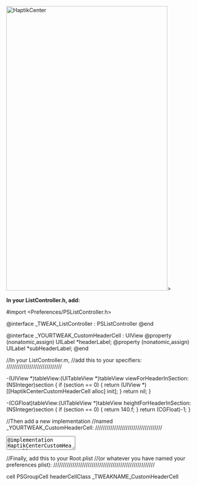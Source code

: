 <img src="http://i.imgur.com/q0ldELu.png" alt="HaptikCenter" style="width:425px;height:750px;">>

**In your ListController.h, add:**

#import <Preferences/PSListController.h>

@interface _TWEAK_ListController : PSListController
@end

@interface _YOURTWEAK_CustomHeaderCell : UIView
@property (nonatomic,assign) UILabel *headerLabel;
@property (nonatomic,assign) UILabel *subHeaderLabel;
@end

//In your ListController.m,
//add this to your specifiers:
/////////////////////////////

-(UIView *)tableView:(UITableView *)tableView viewForHeaderInSection:(NSInteger)section {
    if (section == 0) {
        return (UIView *)[[HaptikCenterCustomHeaderCell alloc] init];
    }
    return nil;
}

-(CGFloat)tableView:(UITableView *)tableView heightForHeaderInSection:(NSInteger)section {
    if (section == 0) {
        return 140.f;
    }
    return (CGFloat)-1;
}

//Then add a new implementation
//named _YOURTWEAK_CustomHeaderCell:
///////////////////////////////////
<textarea>
@implementation HaptikCenterCustomHeaderCell
@synthesize headerLabel,subHeaderLabel,randomLabel;

- (id)init {

	   self = [super initWithFrame:CGRectZero];
	   
       if (self) {
 
            self.headerLabel = [[UILabel alloc] initWithFrame:CGRectZero];
            [self.headerLabel setNumberOfLines:1];
            [self.headerLabel setFont:[UIFont fontWithName:@"HelveticaNeue-Light" size:36]];
            [self.headerLabel setText:@"HaptikCenter BETA"];                                               //Edit the displayed text here
            [self.headerLabel setBackgroundColor:[UIColor clearColor]];
            [self.headerLabel setTextColor:[UIColor colorWithRed:0.16 green:0.50 blue:0.73 alpha:1.0]];     //Edit the color of the text here
            [self.headerLabel setTextAlignment:NSTextAlignmentCenter];
            [self addSubview:self.headerLabel];
            [self.headerLabel setTranslatesAutoresizingMaskIntoConstraints:NO];
            [self addConstraint:[NSLayoutConstraint constraintWithItem:self.headerLabel attribute:NSLayoutAttributeTop relatedBy:NSLayoutRelationEqual toItem:self attribute:NSLayoutAttributeBottom multiplier:0.2 constant:0]];
            [self addConstraint:[NSLayoutConstraint constraintWithItem:self.headerLabel attribute:NSLayoutAttributeCenterX relatedBy:NSLayoutRelationEqual toItem:self attribute:NSLayoutAttributeCenterX multiplier:1 constant:0]];
        
            self.subHeaderLabel = [[UILabel alloc] initWithFrame:CGRectZero];
            [self.subHeaderLabel setNumberOfLines:1];
            [self.subHeaderLabel setFont:[UIFont fontWithName:@"HelveticaNeue-Light" size:17]];
            [self.subHeaderLabel setText:@"Haptic Feedback For Your Control Center"];                            //Edit the displayed text here
            [self.subHeaderLabel setBackgroundColor:[UIColor clearColor]];
            [self.subHeaderLabel setTextColor:[UIColor colorWithRed:0.17 green:0.24 blue:0.31 alpha:0.7]];       //Edit the color of the text here
            [self.subHeaderLabel setTextAlignment:NSTextAlignmentCenter];
            [self addSubview:self.subHeaderLabel];
            [self.subHeaderLabel setTranslatesAutoresizingMaskIntoConstraints:NO];
            [self addConstraint:[NSLayoutConstraint constraintWithItem:self.subHeaderLabel attribute:NSLayoutAttributeTop relatedBy:NSLayoutRelationEqual toItem:self.headerLabel attribute:NSLayoutAttributeBottom multiplier:1 constant:5]];
            [self addConstraint:[NSLayoutConstraint constraintWithItem:self.subHeaderLabel attribute:NSLayoutAttributeCenterX relatedBy:NSLayoutRelationEqual toItem:self attribute:NSLayoutAttributeCenterX multiplier:1 constant:0]];
    }

    return self;
}
</textarea>

//Finally, add this to your Root.plist
//(or whatever you have named your preferences plist):
/////////////////////////////////////////////////////

<dict>
			<key>cell</key>
			<string>PSGroupCell</string>
			<key>headerCellClass</key>
			<string>_TWEAKNAME_CustomHeaderCell</string>
</dict>

